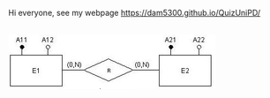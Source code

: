 Hi everyone,
see my webpage 
https://dam5300.github.io/QuizUniPD/


<br><img src='img/4.webp' style='max-width: 100%; height: auto;' alt='Immagine 4.webp'><br>